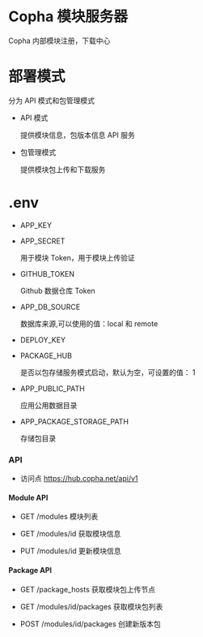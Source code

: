 # Copha 模块服务器
Copha 内部模块注册，下载中心

# 部署模式
分为 API 模式和包管理模式
* API 模式

    提供模块信息，包版本信息 API 服务
* 包管理模式

    提供模块包上传和下载服务


# .env
- APP_KEY
- APP_SECRET

    用于模块 Token，用于模块上传验证
- GITHUB_TOKEN

    Github 数据仓库 Token
- APP_DB_SOURCE

    数据库来源,可以使用的值：local 和 remote
- DEPLOY_KEY

- PACKAGE_HUB

    是否以包存储服务模式启动，默认为空，可设置的值： 1
- APP_PUBLIC_PATH

    应用公用数据目录
- APP_PACKAGE_STORAGE_PATH

    存储包目录

### API
- 访问点 https://hub.copha.net/api/v1

#### Module API

- GET /modules
模块列表

- GET /modules/id
获取模块信息

- PUT /modules/id
更新模块信息

#### Package API

- GET /package_hosts
获取模块包上传节点

- GET /modules/id/packages
获取模块包列表

- POST /modules/id/packages
创建新版本包


